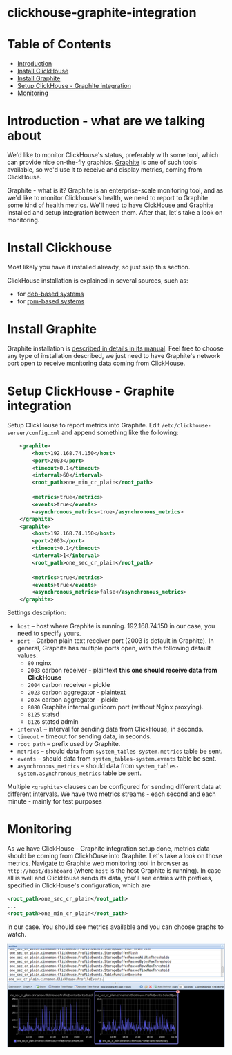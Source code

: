 # clickhouse-graphite-integration

# Table of Contents

 * [Introduction](#introduction---what-are-we-talking-about)
 * [Install ClickHouse](#install-clickhouse)
 * [Install Graphite](#install-graphite)
 * [Setup ClickHouse - Graphite integration](#setup-clickhouse---graphite-integration)
 * [Monitoring](#monitoring)

# Introduction - what are we talking about
We'd like to monitor ClickHouse's status, preferably with some tool, which can provide nice on-the-fly graphics.
[Graphite](https://graphiteapp.org/) is one of such tools available, so we'd use it to receive and display metrics, coming from ClickHouse.

Graphite - what is it? Graphite is an enterprise-scale monitoring tool, and as we'd like to monitor Clickhouse's health, we need to report to Graphite some kind of health metrics.
We'll need to have CickHouse and Graphite installed and setup integration between them. After that, let's take a look on monitoring.


# Install Clickhouse
Most likely you have it installed already, so just skip this section.

ClickHouse installation is explained in several sources, such as:
 * for [deb-based systems](https://clickhouse.yandex/docs/en/getting_started/#installing-from-packages-debianubuntu)
 * for [rpm-based systems](https://github.com/Altinity/clickhouse-rpm-install)

# Install Graphite
Graphite installation is [described in details in its manual](http://graphite.readthedocs.io/en/latest/install.html).
Feel free to choose any type of installation described, we just need to have Graphite's network port open to receive monitoring data coming from ClickHouse.

# Setup ClickHouse - Graphite integration
Setup ClickHouse to report metrics into Graphite. Edit `/etc/clickhouse-server/config.xml` and append something like the following:
```xml
    <graphite>
        <host>192.168.74.150</host>
        <port>2003</port>
        <timeout>0.1</timeout>
        <interval>60</interval>
        <root_path>one_min_cr_plain</root_path>

        <metrics>true</metrics>
        <events>true</events>
        <asynchronous_metrics>true</asynchronous_metrics>
    </graphite>
    <graphite>
        <host>192.168.74.150</host>
        <port>2003</port>
        <timeout>0.1</timeout>
        <interval>1</interval>
        <root_path>one_sec_cr_plain</root_path>

        <metrics>true</metrics>
        <events>true</events>
        <asynchronous_metrics>false</asynchronous_metrics>
    </graphite>
```
Settings description:
 * `host` – host where Graphite is running. 192.168.74.150 in our case, you need to specify yours.
 * `port` – Carbon plain text receiver port (2003 is default in Graphite). In general, Graphite has multiple ports open, with the following default values:
   * `80` nginx
   * `2003` carbon receiver - plaintext **this one should receive data from ClickHouse**
   * `2004` carbon receiver - pickle
   * `2023` carbon aggregator - plaintext
   * `2024` carbon aggregator - pickle
   * `8080` Graphite internal gunicorn port (without Nginx proxying).
   * `8125` statsd
   * `8126` statsd admin
 * `interval` – interval for sending data from ClickHouse, in seconds.
 * `timeout` – timeout for sending data, in seconds.
 * `root_path` – prefix used by Graphite.
 * `metrics` – should data from `system_tables-system.metrics` table be sent.
 * `events` – should data from `system_tables-system.events` table be sent.
 * `asynchronous_metrics` – should data from `system_tables-system.asynchronous_metrics` table be sent.

Multiple `<graphite>` clauses can be configured for sending different data at different intervals.
We have two metrics streams - each second and each minute - mainly for test purposes

# Monitoring

As we have ClickHouse - Graphite integration setup done, metrics data should be coming from ClickhOuse into Graphite.
Let's take a look on those metrics. Navigate to Graphite web monitoring tool in browser as `http://host/dashboard` (where `host` is the host Graphite is running).
In case all is well and ClickHouse sends its data, you'll see entries with prefixes, specified in ClickHouse's configuration, which are

```xml
<root_path>one_sec_cr_plain</root_path>
...
<root_path>one_min_cr_plain</root_path>
```

in our case. You should see metrics available and you can choose graphs to watch.

![Graphite screenshot](images/graphite_web.png?raw=true "Graphite screenshot")


